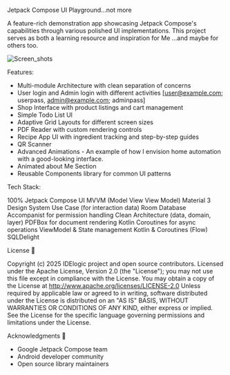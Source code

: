 Jetpack Compose UI Playground...not more



A feature-rich demonstration app showcasing Jetpack Compose's capabilities through various
polished UI implementations. This project serves as both a learning resource and inspiration for
Me ...and maybe for others too.



![Screen_shots](https://github.com/user-attachments/assets/bc6770bf-a02c-4a5a-ab02-772e2081b56d)




Features:

- Multi-module Architecture with clean separation of concerns
- User login and Admin login with different activities
 [user@example.com; userpass, admin@example.com; adminpass]
- Shop Interface with product listings and cart management
- Simple Todo List UI
- Adaptive Grid Layouts for different screen sizes
- PDF Reader with custom rendering controls
- Recipe App UI with ingredient tracking and step-by-step guides
- QR Scanner
- Advanced Animations - An example of how I envision home automation with a good-looking
interface.
- Animated about Me Section
- Reusable Components library for common UI patterns



Tech Stack:

100% Jetpack Compose UI
MVVM (Model View View Model)
Material 3 Design System
Use Case (for interaction data)
Room Database
Accompanist for permission handling
Clean Architecture (data, domain, layer)
PDFBox for document rendering
Kotlin Coroutines for async operations
ViewModel & State management
Kotlin & Coroutines (Flow)
SQLDelight




License 📄

Copyright (c) 2025 IDElogic project and open source contributors.
Licensed under the Apache License, Version 2.0 (the "License");
you may not use this file except in compliance with the License.
You may obtain a copy of the License at
 http://www.apache.org/licenses/LICENSE-2.0
Unless required by applicable law or agreed to in writing, software
distributed under the License is distributed on an "AS IS" BASIS,
WITHOUT WARRANTIES OR CONDITIONS OF ANY KIND, either express or implied.
See the License for the specific language governing permissions and
limitations under the License.



Acknowledgments 🙏
- Google Jetpack Compose team
- Android developer community
- Open source library maintainers

